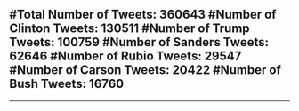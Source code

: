 #Total Number of Tweets: 360643 
#Number of Clinton Tweets: 130511
#Number of Trump Tweets: 100759
#Number of Sanders Tweets: 62646
#Number of Rubio Tweets: 29547
#Number of Carson Tweets: 20422
#Number of Bush Tweets: 16760
---
---
